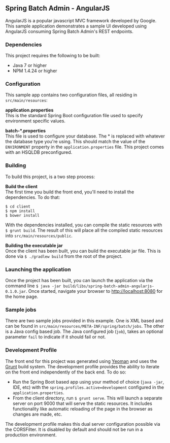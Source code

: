 ## Spring Batch Admin - AngularJS

AngularJS is a popular javascript MVC framework developed by Google.  This sample 
application demonstrates a sample UI developed using AngularJS consuming Spring Batch 
Admin's REST endpoints.
 
### Dependencies

This project requires the following to be built:

* Java 7 or higher
* NPM 1.4.24 or higher

### Configuration

This sample app contains two configuration files, all residing in `src/main/resources`:

**application.properties**  
This is the standard Spring Boot configuration file used to specify environment specific values.

**batch-*.properties**  
This file is used to configure your database.  The * is replaced with whatever the database type you're using.  This should match the value of the `ENVIRONMENT` property in the `application.properties` file.  This project comes with an HSQLDB preconfigured.

### Building

To build this project, is a two step process:

**Build the client**  
The first time you build the front end, you'll need to install the dependencies.  To do 
that:

```
$ cd client
$ npm install  
$ bower install
```
With the dependencies installed, you can compile the static resources with `$ grunt build`.  The result of this will place all the compiled static resources into `src/main/resources/public`.

**Building the executable jar**  
Once the client has been built, you can build the executable jar file.  This is done via `$ ./gradlew build` from the root of the project.

### Launching the application
Once the project has been built, you can launch the application via the command line `$ java -jar build/libs/spring-batch-admin-angularjs-0.1.0.jar`.  Once started, navigate your browser to [http://localhost:8080](http://localhost:8080) for the home page.

### Sample jobs
There are two sample jobs provided in this example.  One is XML based and can be found in `src/main/resources/META-INF/spring/batch/jobs`.  The other is a Java config based job.  The Java configured job (`job`), takes an optional parameter `fail` to indicate if it should fail or not.

### Development Profile
The front end for this project was generated using [Yeoman](https://yeoman.io) and uses the [Grunt](https://gruntjs.com) build system.  The development profile provides the ability to iterate on the front end independently of the back end.  To do so:

* Run the Spring Boot based app using your method of choice (`java -jar`, IDE, etc) with the `spring.profiles.active=development` configured in the `application.properties`.
* From the client directory, run `$ grunt serve`.  This will launch a separate server on port 9000 that will serve the static resources.  It includes functionality like automatic reloading of the page in the browser as changes are made, etc.

The development profile makes this dual server configuration possible via the CORSFilter.  It is disabled by default and should not be run in a production environment.





